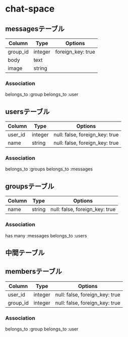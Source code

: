 # chat-space

## messagesテーブル
|Column|Type|Options|
|------|----|-------|
|group_id|integer|foreign_key: true|
|body|text||
|image|string||

### Association
belongs_to :group
belongs_to :user



## usersテーブル
|Column|Type|Options|
|------|----|-------|
|user_id|integer|null: false, foreign_key: true|
|name|string|null: false, foreign_key: true|

### Association
belongs_to :groups
belongs_to :messages



## groupsテーブル
|Column|Type|Options|
|------|----|-------|
|name|string|null: false, foreign_key: true|

### Association
has many :messages
belongs_to :users



## 中間テーブル
## membersテーブル
|Column|Type|Options|
|------|----|-------|
|user_id|integer|null: false, foreign_key: true|
|group_id|integer|null: false, foreign_key: true|

### Association
belongs_to :group
belongs_to :user
